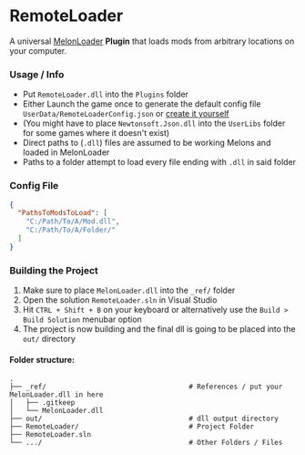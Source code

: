 # RemoteLoader
A universal [MelonLoader](https://github.com/LavaGang/MelonLoader) **Plugin** that loads mods from arbitrary locations on your computer.

### Usage / Info
* Put `RemoteLoader.dll` into the `Plugins` folder
* Either Launch the game once to generate the default config file `UserData/RemoteLoaderConfig.json` or [create it yourself](#config-file)
* \(You might have to place `Newtonsoft.Json.dll` into the `UserLibs` folder for some games where it doesn't exist\)
* Direct paths to \(`.dll`\) files are assumed to be working Melons and loaded in MelonLoader
* Paths to a folder attempt to load every file ending with `.dll` in said folder

### Config File
```json
{
  "PathsToModsToLoad": [
    "C:/Path/To/A/Mod.dll",
    "C:/Path/To/A/Folder/"
  ]
}
```

### Building the Project
1. Make sure to place `MelonLoader.dll` into the `_ref/` folder
2. Open the solution `RemoteLoader.sln` in Visual Studio
3. Hit `CTRL + Shift + B` on your keyboard or alternatively use the `Build > Build Solution` menubar option
4. The project is now building and the final dll is going to be placed into the `out/` directory

#### Folder structure:
```
.
├── _ref/                                   # References / put your MelonLoader.dll in here
│   ├── .gitkeep
│   └── MelonLoader.dll
├── out/                                    # dll output directory
├── RemoteLoader/                           # Project Folder
├── RemoteLoader.sln
└── .../                                    # Other Folders / Files
```

